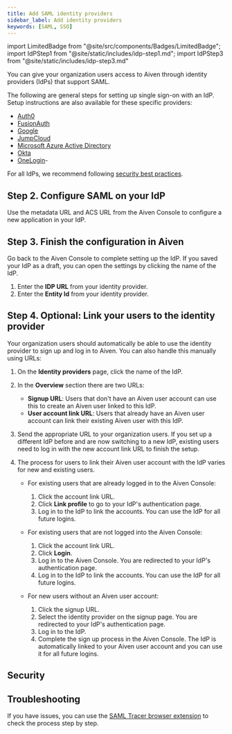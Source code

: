 ```yaml
---
title: Add SAML identity providers
sidebar_label: Add identity providers
keywords: [SAML, SSO]
---
```

<!-- vale off -->
import LimitedBadge from "@site/src/components/Badges/LimitedBadge";
import IdPStep1 from "@site/static/includes/idp-step1.md";
import IdPStep3 from "@site/static/includes/idp-step3.md"

<!-- vale on -->

You can give your organization users access to Aiven through identity providers (IdPs) that support SAML.

The following are general steps for setting up single sign-on with an IdP. Setup
instructions are also available for these specific providers:

-   [Auth0](/docs/platform/howto/saml/add-auth0-idp)
-   [FusionAuth](/docs/platform/howto/saml/add-fusionauth-idp)
-   [Google](/docs/platform/howto/saml/add-google-idp)
-   [JumpCloud](/docs/platform/howto/saml/add-jumpcloud-idp)
-   [Microsoft Azure Active Directory](/docs/platform/howto/saml/add-azure-idp)
-   [Okta](/docs/platform/howto/saml/add-okta-idp)
-   [OneLogin](/docs/platform/howto/saml/add-onelogin-idp)-

For all IdPs, we recommend following [security best practices](#security).

<IdPStep1/>

## Step 2. Configure SAML on your IdP

Use the metadata URL and ACS URL from the Aiven Console to configure a
new application in your IdP.

## Step 3. Finish the configuration in Aiven

Go back to the Aiven Console to complete setting up the IdP. If you saved your IdP as a
draft, you can open the settings by clicking the name of the IdP.

1. Enter the **IDP URL** from your identity provider.
1. Enter the **Entity Id** from your identity provider.
<IdPStep3/>

## Step 4. Optional: Link your users to the identity provider

Your organization users should automatically be able to use the identity
provider to sign up and log in to Aiven. You can also handle this
manually using URLs:

1. On the **Identity providers** page, click the name of the IdP.
1. In the **Overview** section there are two URLs:
    -   **Signup URL**: Users that don't have an Aiven user account can
        use this to create an Aiven user linked to this IdP.
    -   **User account link URL**: Users that already have an Aiven user
        account can link their existing Aiven user with this IdP.
1. Send the appropriate URL to your organization users. If you set up a
    different IdP before and are now switching to a new IdP, existing
    users need to log in with the new account link URL to finish the
    setup.

1. The process for users to link their Aiven user account with the IdP varies for new and
   existing users.

   -   For existing users that are already logged in to the Aiven Console:
       1. Click the account link URL.
       1. Click **Link profile** to go to your IdP's authentication page.
       1. Log in to the IdP to link the accounts. You can use the IdP
          for all future logins.

   -   For existing users that are not logged into the Aiven Console:
       1. Click the account link URL.
       1. Click **Login**.
       1. Log in to the Aiven Console. You are redirected to your IdP's authentication page.
       1. Log in to the IdP to link the accounts. You can use the IdP for all future logins.

   -   For new users without an Aiven user account:
       1. Click the signup URL.
       1. Select the identity provider on the signup page. You are redirected to your
          IdP's authentication page.
       1. Log in to the IdP.
       1. Complete the sign up process in the Aiven Console. The IdP is automatically linked
          to your Aiven user account and you can use it for all future logins.

## Security


## Troubleshooting

If you have issues, you can use the [SAML Tracer browser
extension](https://addons.mozilla.org/firefox/addon/saml-tracer/) to
check the process step by step.
